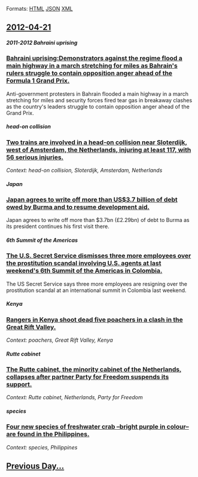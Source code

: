 
Formats: [HTML](2012/04/21/index.html)  [JSON](2012/04/21/index.json)  [XML](2012/04/21/index.xml)  

## [2012-04-21](/news/2012/04/21/index.md)

##### 2011-2012 Bahraini uprising
### [Bahraini uprising:Demonstrators against the regime flood a main highway in a march stretching for miles as Bahrain's rulers struggle to contain opposition anger ahead of the Formula 1 Grand Prix. ](/news/2012/04/21/bahraini-uprising-demonstrators-against-the-regime-flood-a-main-highway-in-a-march-stretching-for-miles-as-bahrain-s-rulers-struggle-to-cont.md)
Anti-government protesters in Bahrain flooded a main highway in a march stretching for miles and security forces fired tear gas in breakaway clashes as the country&#039;s leaders struggle to contain opposition anger ahead of the Grand Prix.

##### head-on collision
### [Two trains are involved in a head-on collision near Sloterdijk, west of Amsterdam, the Netherlands, injuring at least 117, with 56 serious injuries. ](/news/2012/04/21/two-trains-are-involved-in-a-head-on-collision-near-sloterdijk-west-of-amsterdam-the-netherlands-injuring-at-least-117-with-56-serious-i.md)
_Context: head-on collision, Sloterdijk, Amsterdam, Netherlands_

##### Japan
### [Japan agrees to write off more than US$3.7 billion of debt owed by Burma and to resume development aid. ](/news/2012/04/21/japan-agrees-to-write-off-more-than-us-3-7-billion-of-debt-owed-by-burma-and-to-resume-development-aid.md)
Japan agrees to write off more than $3.7bn (£2.29bn) of debt to Burma as its president continues his first visit there.

##### 6th Summit of the Americas
### [The U.S. Secret Service dismisses three more employees over the prostitution scandal involving U.S. agents at last weekend's 6th Summit of the Americas in Colombia. ](/news/2012/04/21/the-u-s-secret-service-dismisses-three-more-employees-over-the-prostitution-scandal-involving-u-s-agents-at-last-weekend-s-6th-summit-of-t.md)
The US Secret Service says three more employees are resigning over the prostitution scandal at an international summit in Colombia last weekend.

##### Kenya
### [Rangers in Kenya shoot dead five poachers in a clash in the Great Rift Valley. ](/news/2012/04/21/rangers-in-kenya-shoot-dead-five-poachers-in-a-clash-in-the-great-rift-valley.md)
_Context: poachers, Great Rift Valley, Kenya_

##### Rutte cabinet
### [The Rutte cabinet, the minority cabinet of the Netherlands, collapses after partner Party for Freedom suspends its support. ](/news/2012/04/21/the-rutte-cabinet-the-minority-cabinet-of-the-netherlands-collapses-after-partner-party-for-freedom-suspends-its-support.md)
_Context: Rutte cabinet, Netherlands, Party for Freedom_

##### species
### [Four new species of freshwater crab &ndash;bright purple in colour&ndash; are found in the Philippines. ](/news/2012/04/21/four-new-species-of-freshwater-crab-ndash-bright-purple-in-colour-ndash-are-found-in-the-philippines.md)
_Context: species, Philippines_

## [Previous Day...](/news/2012/04/20/index.md)

